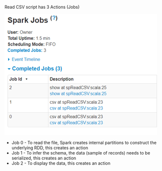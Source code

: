 Read CSV script has 3 Actions (Jobs)

![3 Actions for this sparkReadCsv.scala](DF1.png)

- Job 0 - To read the file, Spark creates internal partitions to construct the underlying RDD, this creates an action
- Job 1 - To infer the schema, the data (sample of records) needs to be serialized, this creates an action
- Job 2 - To display the data, this creates an action
